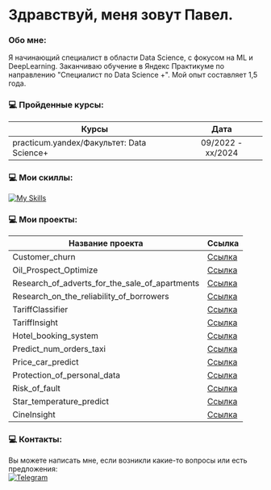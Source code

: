 Здравствуй, меня зовут Павел.
=============================================================================================================================================


###  Обо мне:
Я начинающий специалист в области Data Science, с фокусом на ML и DeepLearning. Заканчиваю обучение в Яндекс Практикуме по направлению "Специалист по  Data Science +". Мой опыт составляет 1,5 года.

### 💻 Пройденные курсы:
                                                
| Курсы                                                           | Дата              |
| ----------------------------------------------------------------| :---------------: |
| practicum.yandex/Факультет: Data Science+                       | 09/2022 - xx/2024 |
### 💻 Мои скиллы:

[![My Skills](https://skillicons.dev/icons?i=git,py,pytorch,sklearn,sqlite,tensorflow"&theme=light)](https://skillicons.dev)

### 💻 Мои проекты:

| Название проекта | Ссылка |
|------------------|--------|
| Customer_churn         | [Ссылка](https://github.com/FrustrationDesu/yandex.practicum/tree/main/Customer_churn) |
| Oil_Prospect_Optimize         | [Ссылка](https://github.com/FrustrationDesu/yandex.practicum/tree/main/Oil_Prospect_Optimize) |
| Research_of_adverts_for_the_sale_of_apartments         | [Ссылка](https://github.com/FrustrationDesu/yandex.practicum/tree/main/Research_of_adverts_for_the_sale_of_apartments) |
| Research_on_the_reliability_of_borrowers         | [Ссылка](https://github.com/FrustrationDesu/yandex.practicum/tree/main/Research_on_the_reliability_of_borrowers) |
| TariffClassifier         | [Ссылка](https://github.com/FrustrationDesu/yandex.practicum/tree/main/TariffClassifier) |
| TariffInsight         | [Ссылка](https://github.com/FrustrationDesu/yandex.practicum/tree/main/TariffInsight) |
| Hotel_booking_system         | [Ссылка](https://github.com/FrustrationDesu/yandex.practicum/tree/main/hotel_booking_system) |
| Predict_num_orders_taxi         | [Ссылка](https://github.com/FrustrationDesu/yandex.practicum/tree/main/predict_num_orders_taxi) |
| Price_car_predict         | [Ссылка](https://github.com/FrustrationDesu/yandex.practicum/tree/main/price_car_predict) |
| Protection_of_personal_data         | [Ссылка](https://github.com/FrustrationDesu/yandex.practicum/tree/main/protection_of_personal_data) |
| Risk_of_fault         | [Ссылка](https://github.com/FrustrationDesu/yandex.practicum/tree/main/risk_of_fault) |
| Star_temperature_predict         | [Ссылка](https://github.com/FrustrationDesu/yandex.practicum/tree/main/star_temperature_predict) |
| CineInsight         | [Ссылка](https://github.com/FrustrationDesu/yandex.practicum/tree/main/%D1%81ineInsight) |


### 💻 Контакты:
Вы можете написать мне, если возникли какие-то вопросы или есть предложения:<br>
[![Telegram](https://anwap.space/wp-content/uploads/2023/12/telegram.png)](https://t.me/frustrationdesu)
